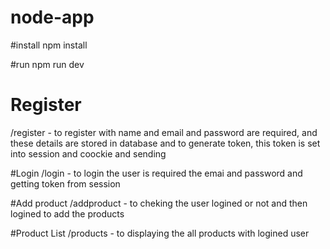 # node-app

#install 
npm install

#run 
npm run dev

# Register 
/register - to register with name and email and password are required, and these details are stored in database and to generate token, this token is set into session and coockie and sending 

#Login 
/login - to login the user is required the emai and password and getting token  from session 

#Add product
/addproduct - to cheking the user logined or not and then logined to add the products 

#Product List 
/products - to displaying the all products with logined user 
